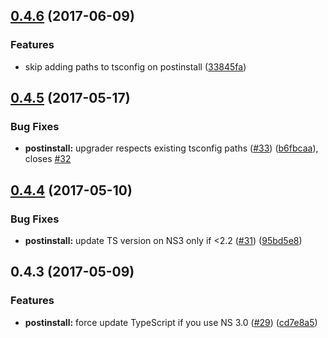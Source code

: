 <a name="0.4.6"></a>
## [0.4.6](https://github.com/NativeScript/nativescript-dev-typescript/compare/0.4.5...0.4.6) (2017-06-09)


### Features

* skip adding paths to tsconfig on postinstall ([33845fa](https://github.com/NativeScript/nativescript-dev-typescript/commit/33845fa))



<a name="0.4.5"></a>
## [0.4.5](https://github.com/NativeScript/nativescript-dev-typescript/compare/0.4.4...0.4.5) (2017-05-17)


### Bug Fixes

* **postinstall:** upgrader respects existing tsconfig paths ([#33](https://github.com/NativeScript/nativescript-dev-typescript/issues/33)) ([b6fbcaa](https://github.com/NativeScript/nativescript-dev-typescript/commit/b6fbcaa)), closes [#32](https://github.com/NativeScript/nativescript-dev-typescript/issues/32)



<a name="0.4.4"></a>
## [0.4.4](https://github.com/NativeScript/nativescript-dev-typescript/compare/0.4.3...0.4.4) (2017-05-10)


### Bug Fixes

* **postinstall:** update TS version on NS3 only if <2.2 ([#31](https://github.com/NativeScript/nativescript-dev-typescript/issues/31)) ([95bd5e8](https://github.com/NativeScript/nativescript-dev-typescript/commit/95bd5e8))



<a name="0.4.3"></a>
## 0.4.3 (2017-05-09)

### Features

* **postinstall:** force update TypeScript if you use NS 3.0 ([#29](https://github.com/NativeScript/nativescript-dev-typescript/issues/29)) ([cd7e8a5](https://github.com/NativeScript/nativescript-dev-typescript/commit/cd7e8a5))


